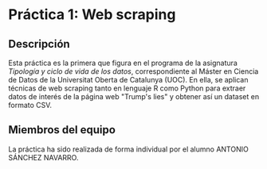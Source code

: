 # Práctica 1: Web scraping
## Descripción
Esta práctica es la primera que figura en el programa de la asignatura <i>Tipología y ciclo de vida de los datos</i>, correspondiente al Máster en Ciencia de Datos de la Universitat Oberta de Catalunya (UOC). En ella, se aplican técnicas de web scraping tanto en lenguaje R como Python para extraer datos de interés de la página web "Trump's lies" y obtener así un dataset en formato CSV.
## Miembros del equipo
La práctica ha sido realizada de forma individual por el alumno ANTONIO SÁNCHEZ NAVARRO.
